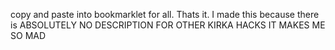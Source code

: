 copy and paste into bookmarklet for all. Thats it. I made this because there is ABSOLUTELY NO DESCRIPTION FOR OTHER KIRKA HACKS IT MAKES ME SO MAD
